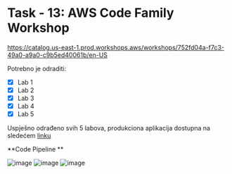 # Task - 13: AWS Code Family Workshop

https://catalog.us-east-1.prod.workshops.aws/workshops/752fd04a-f7c3-49a0-a9a0-c9b5ed40061b/en-US

Potrebno je odraditi:

- [x] Lab 1
- [x] Lab 2
- [x] Lab 3
- [x] Lab 4
- [x] Lab 5

Uspješno odrađeno svih 5 labova, produkciona aplikacija dostupna na sledećem [linku](http://54.93.174.50/)

**Code Pipeline **

![image](https://github.com/dalibor1998/dalibor-prastalo-devops-mentorship/assets/123886701/479fec2e-e8fb-4fd7-bc0e-3fa0ccc09e6a)
![image](https://github.com/dalibor1998/dalibor-prastalo-devops-mentorship/assets/123886701/a4cdefed-7b3d-43a4-a603-d0dfa601b1d2)
![image](https://github.com/dalibor1998/dalibor-prastalo-devops-mentorship/assets/123886701/58ad1b50-3d39-4223-b826-d4f5f92a8670)


